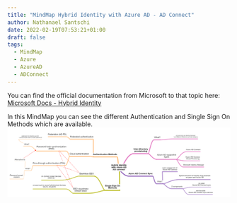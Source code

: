 ```yaml
---
title: "MindMap Hybrid Identity with Azure AD - AD Connect"
author: Nathanael Santschi
date: 2022-02-19T07:53:21+01:00
draft: false
tags:
  - MindMap
  - Azure
  - AzureAD
  - ADConnect
---
```



You can find the official documentation from Microsoft to that topic here: [Microsoft Docs - Hybrid Identity](https://docs.microsoft.com/en-us/azure/active-directory/hybrid/) 

In this MindMap you can see the different Authentication and Single Sign On Methods which are available. 
![hybrididentity-AzureAD-Mindmap](/images/hybrididentity-AzureAD-Mindmap.png "Preview")


